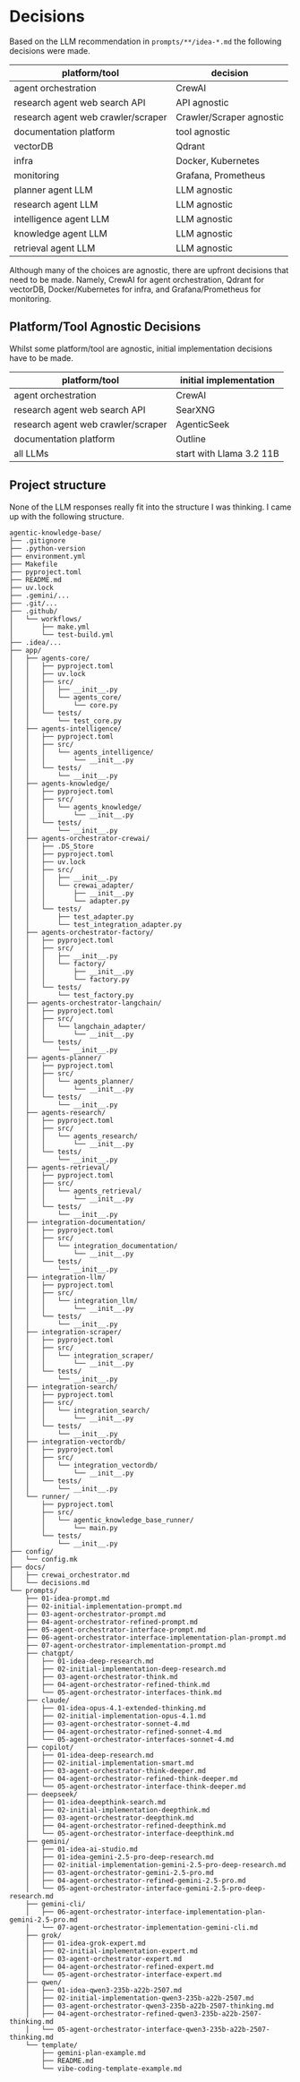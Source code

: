 # Decisions

Based on the LLM recommendation in `prompts/**/idea-*.md` the following decisions were made.

| platform/tool                      | decision                 |  
|------------------------------------|--------------------------|
| agent orchestration                | CrewAI                   |
| research agent web search API      | API agnostic             |
| research agent web crawler/scraper | Crawler/Scraper agnostic |
| documentation platform             | tool agnostic            |
| vectorDB                           | Qdrant                   |
| infra                              | Docker, Kubernetes       |
| monitoring                         | Grafana, Prometheus      |
| planner agent LLM                  | LLM agnostic             |
| research agent LLM                 | LLM agnostic             |
| intelligence agent LLM             | LLM agnostic             |
| knowledge agent LLM                | LLM agnostic             |
| retrieval agent LLM                | LLM agnostic             |

Although many of the choices are agnostic, there are upfront decisions that need to be made.
Namely, CrewAI for agent orchestration, Qdrant for vectorDB, Docker/Kubernetes for infra, and Grafana/Prometheus for monitoring.

## Platform/Tool Agnostic Decisions

Whilst some platform/tool are agnostic, initial implementation decisions have to be made.

| platform/tool                      | initial implementation   |  
|------------------------------------|--------------------------|
| agent orchestration                | CrewAI                   |
| research agent web search API      | SearXNG                  |
| research agent web crawler/scraper | AgenticSeek              |
| documentation platform             | Outline                  |
| all LLMs                           | start with Llama 3.2 11B |

## Project structure

None of the LLM responses really fit into the structure I was thinking.
I came up with the following structure.

```
agentic-knowledge-base/
├── .gitignore
├── .python-version
├── environment.yml
├── Makefile
├── pyproject.toml
├── README.md
├── uv.lock
├── .gemini/...
├── .git/...
├── .github/
│   └── workflows/
│       ├── make.yml
│       └── test-build.yml
├── .idea/...
├── app/
│   ├── agents-core/
│   │   ├── pyproject.toml
│   │   ├── uv.lock
│   │   ├── src/
│   │   │   ├── __init__.py
│   │   │   └── agents_core/
│   │   │       └── core.py
│   │   └── tests/
│   │       └── test_core.py
│   ├── agents-intelligence/
│   │   ├── pyproject.toml
│   │   ├── src/
│   │   │   └── agents_intelligence/
│   │   │       └── __init__.py
│   │   └── tests/
│   │       └── __init__.py
│   ├── agents-knowledge/
│   │   ├── pyproject.toml
│   │   ├── src/
│   │   │   └── agents_knowledge/
│   │   │       └── __init__.py
│   │   └── tests/
│   │       └── __init__.py
│   ├── agents-orchestrator-crewai/
│   │   ├── .DS_Store
│   │   ├── pyproject.toml
│   │   ├── uv.lock
│   │   ├── src/
│   │   │   ├── __init__.py
│   │   │   └── crewai_adapter/
│   │   │       ├── __init__.py
│   │   │       └── adapter.py
│   │   └── tests/
│   │       ├── test_adapter.py
│   │       └── test_integration_adapter.py
│   ├── agents-orchestrator-factory/
│   │   ├── pyproject.toml
│   │   ├── src/
│   │   │   ├── __init__.py
│   │   │   └── factory/
│   │   │       ├── __init__.py
│   │   │       └── factory.py
│   │   └── tests/
│   │       └── test_factory.py
│   ├── agents-orchestrator-langchain/
│   │   ├── pyproject.toml
│   │   ├── src/
│   │   │   └── langchain_adapter/
│   │   │       └── __init__.py
│   │   └── tests/
│   │       └── __init__.py
│   ├── agents-planner/
│   │   ├── pyproject.toml
│   │   ├── src/
│   │   │   └── agents_planner/
│   │   │       └── __init__.py
│   │   └── tests/
│   │       └── __init__.py
│   ├── agents-research/
│   │   ├── pyproject.toml
│   │   ├── src/
│   │   │   └── agents_research/
│   │   │       └── __init__.py
│   │   └── tests/
│   │       └── __init__.py
│   ├── agents-retrieval/
│   │   ├── pyproject.toml
│   │   ├── src/
│   │   │   └── agents_retrieval/
│   │   │       └── __init__.py
│   │   └── tests/
│   │       └── __init__.py
│   ├── integration-documentation/
│   │   ├── pyproject.toml
│   │   ├── src/
│   │   │   └── integration_documentation/
│   │   │       └── __init__.py
│   │   └── tests/
│   │       └── __init__.py
│   ├── integration-llm/
│   │   ├── pyproject.toml
│   │   ├── src/
│   │   │   └── integration_llm/
│   │   │       └── __init__.py
│   │   └── tests/
│   │       └── __init__.py
│   ├── integration-scraper/
│   │   ├── pyproject.toml
│   │   ├── src/
│   │   │   └── integration_scraper/
│   │   │       └── __init__.py
│   │   └── tests/
│   │       └── __init__.py
│   ├── integration-search/
│   │   ├── pyproject.toml
│   │   ├── src/
│   │   │   └── integration_search/
│   │   │       └── __init__.py
│   │   └── tests/
│   │       └── __init__.py
│   ├── integration-vectordb/
│   │   ├── pyproject.toml
│   │   ├── src/
│   │   │   └── integration_vectordb/
│   │   │       └── __init__.py
│   │   └── tests/
│   │       └── __init__.py
│   └── runner/
│       ├── pyproject.toml
│       ├── src/
│       │   └── agentic_knowledge_base_runner/
│       │       └── main.py
│       └── tests/
│           └── __init__.py
├── config/
│   └── config.mk
├── docs/
│   ├── crewai_orchestrator.md
│   └── decisions.md
└── prompts/
    ├── 01-idea-prompt.md
    ├── 02-initial-implementation-prompt.md
    ├── 03-agent-orchestrator-prompt.md
    ├── 04-agent-orchestrator-refined-prompt.md
    ├── 05-agent-orchestrator-interface-prompt.md
    ├── 06-agent-orchestrator-interface-implementation-plan-prompt.md
    ├── 07-agent-orchestrator-implementation-prompt.md
    ├── chatgpt/
    │   ├── 01-idea-deep-research.md
    │   ├── 02-initial-implementation-deep-research.md
    │   ├── 03-agent-orchestrator-think.md
    │   ├── 04-agent-orchestrator-refined-think.md
    │   └── 05-agent-orchestrator-interfaces-think.md
    ├── claude/
    │   ├── 01-idea-opus-4.1-extended-thinking.md
    │   ├── 02-initial-implementation-opus-4.1.md
    │   ├── 03-agent-orchestrator-sonnet-4.md
    │   ├── 04-agent-orchestrator-refined-sonnet-4.md
    │   └── 05-agent-orchestrator-interfaces-sonnet-4.md
    ├── copilot/
    │   ├── 01-idea-deep-research.md
    │   ├── 02-initial-implementation-smart.md
    │   ├── 03-agent-orchestrator-think-deeper.md
    │   ├── 04-agent-orchestrator-refined-think-deeper.md
    │   └── 05-agent-orchestrator-interface-think-deeper.md
    ├── deepseek/
    │   ├── 01-idea-deepthink-search.md
    │   ├── 02-initial-implementation-deepthink.md
    │   ├── 03-agent-orchestrator-deepthink.md
    │   ├── 04-agent-orchestrator-refined-deepthink.md
    │   └── 05-agent-orchestrator-interface-deepthink.md
    ├── gemini/
    │   ├── 01-idea-ai-studio.md
    │   ├── 01-idea-gemini-2.5-pro-deep-research.md
    │   ├── 02-initial-implementation-gemini-2.5-pro-deep-research.md
    │   ├── 03-agent-orchestrator-gemini-2.5-pro.md
    │   ├── 04-agent-orchestrator-refined-gemini-2.5-pro.md
    │   └── 05-agent-orchestrator-interface-gemini-2.5-pro-deep-research.md
    ├── gemini-cli/
    │   ├── 06-agent-orchestrator-interface-implementation-plan-gemini-2.5-pro.md
    │   └── 07-agent-orchestrator-implementation-gemini-cli.md
    ├── grok/
    │   ├── 01-idea-grok-expert.md
    │   ├── 02-initial-implementation-expert.md
    │   ├── 03-agent-orchestrator-expert.md
    │   ├── 04-agent-orchestrator-refined-expert.md
    │   └── 05-agent-orchestrator-interface-expert.md
    ├── qwen/
    │   ├── 01-idea-qwen3-235b-a22b-2507.md
    │   ├── 02-initial-implementation-qwen3-235b-a22b-2507.md
    │   ├── 03-agent-orchestrator-qwen3-235b-a22b-2507-thinking.md
    │   ├── 04-agent-orchestrator-refined-qwen3-235b-a22b-2507-thinking.md
    │   └── 05-agent-orchestrator-interface-qwen3-235b-a22b-2507-thinking.md
    └── template/
        ├── gemini-plan-example.md
        ├── README.md
        └── vibe-coding-template-example.md
```
